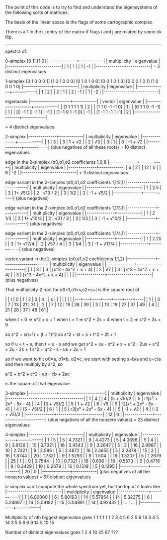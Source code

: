 
The point of this code is to try to find and understand the
eigensystems of the following sorts of matrices.

The basis of the linear space is the flags of some cartographic
complex.

There is a 1 in the i,j entry of the matrix if flags i and j are
related by *some* σk flip.

---

spectra of:

0-simplex
[0 1]
[1 0]
|--------------+------------|
| multiplicity | eigenvalue |
|--------------+------------|
|            1 |          1 |
|            1 |         -1 |
|--------------+------------|
= 2 distinct eigenvalues

1-simplex
[0 1 0 0 0 1]
[1 0 1 0 0 0]
[0 1 0 1 0 0]
[0 0 1 0 1 0]
[0 0 0 1 0 1]
[1 0 0 0 1 0]
|--------------+------------|
| multiplicity | eigenvalue |
|--------------+------------|
|            1 |          2 |
|            2 |          1 |
|            2 |         -1 |
|            1 |         -2 |
|--------------+------------|

eigenbasis
|--------------------+------------|
| vector             | eigenvalue |
|--------------------+------------|
| [1  1  1  1  1  1] |          2 |
| [1  1  0 -1 -1  0] |          1 |
| [0  1  1  0 -1 -1] |          1 |
| [0 -1  1  0 -1  1] |         -1 |
| [1 -1  0  1 -1  0] |         -1 |
| [1 -1  1 -1  1 -1] |          2 |
|--------------------+------------|

= 4 distinct eigenvalues

2-simplex
|--------------+------------|
| multiplicity | eigenvalue |
|--------------+------------|
|            1 | 3          |
|            3 | 1 + √2     |
|            2 | √3         |
|            3 | 1          |
|            3 | -1 + √2    |
|--------------+------------|
(plus negatives of all these roots)
= 10 distinct eigenvalues

edge in the 2-simplex (σ0,σ1,σ2 coefficients 1,0,1)
|--------------+------------|
| multiplicity | eigenvalue |
|--------------+------------|
|            6 |          2 |
|           12 |          0 |
|            6 |         -2 |
|--------------+------------|
= 3 distinct eigenvalues

edge variant in the 2-simplex (σ0,σ1,σ2 coefficients 1,1/2,1)
|--------------+------------|
| multiplicity | eigenvalue |
|--------------+------------|
|            1 | 2.5        |
|            3 | 1+ √5/2    |
|            2 | √13 / 2    |
|            3 | 1/2        |
|            3 | -1 + √5/2  |
|--------------+------------|
(plus negatives)

edge variant in the 2-simplex (σ0,σ1,σ2 coefficients 1,1/3,1)
|--------------+------------|
| multiplicity | eigenvalue |
|--------------+------------|
|            1 | 2 1/3      |
|            3 | 1+ √10/3   |
|            2 | √31 / 3    |
|            3 | 1/3        |
|            3 | -1 + √10/2 |
|--------------+------------|
(plus negatives)

edge variant in the 2-simplex (σ0,σ1,σ2 coefficients 1,1/4,1)
|--------------+------------|
| multiplicity | eigenvalue |
|--------------+------------|
|            1 | 2.25       |
|            3 | 1+ √17/4   |
|            2 | √57 / 4    |
|            3 | 1/4        |
|            3 | -1 + √17/4 |
|--------------+------------|
(plus negatives)

vertex variant in the 2-simplex (σ0,σ1,σ2 coefficients 1,1,2)
|--------------+----------------------|
| multiplicity | eigenvalue           |
|--------------+----------------------|
|            1 | 3                    |
|            3 | [x^3 - 4x^2 + x + 4] |
|            2 | √7                   |
|            3 | [x^3 - 4x^2 + x + 4] |
|            3 | [x^3 - 4x^2 + x + 4] |
|              |                      |
|--------------+----------------------|
(plus negatives)


That multiplicity-2 root for σ0=1,σ1=s,σ2=s+t is the square root of

|   | t |  0 |  1 |  2 |  3 |  4 |
| s |   |    |    |    |    |    |
|---+---+----+----+----+----+----|
| 1 |   |  3 |  7 | 13 | 21 | 31 |
| 2 |   |  7 | 12 | 19 | 28 | 39 |
| 3 |   | 13 | 19 | 27 | 37 | 49 |
| 4 |   | 21 | 28 | 37 | 48 | 61 |

when t = 0 => s^2 + s + 1
when t = 1 => s^2 + 2s + 4
when t = 2 => s^2 + 3s + 9

so s^2 + s(t+1) + (t + 1)^2
so s^2 + st + s + t^2 + 2t + 1

so if u = t + s, then t = u - s and we get
s^2 + su - s^2 + s + u^2 - 2us + s^2 + 2u - 2s + 1
s^2 + u^2 - s - us + 2u + 1

so if we want to hit σ0=a, σ1=b, σ2=c, we start with
setting s=b/a and u=c/a and then multiply by a^2, so

a^2 + b^2 + c^2 - ab - cb + 2ac

is the square of that eigenvalue.


3-simplex
|--------------+-----------------------|
| multiplicity | eigenvalue            |
|--------------+-----------------------|
|            1 | 4                     |
|            4 | (5 + √5)/2            |
|            5 | r1[x³ + 2x² - 5x - 4] |
|            4 | (3 + √5)/2            |
|            5 | 1 + √2                |
|            6 | √5                    |
|            5 | r2[x³ + 2x² - 5x - 4] |
|            4 | (5 - √5)/2            |
|            6 | 1                     |
|            5 | r3[x³ + 2x² - 5x - 4] |
|            5 | -1 + √2               |
|            4 | (-3 + √5)/2           |
|--------------+-----------------------|
|           12 | 0                     |
|--------------+-----------------------|
(plus negatives of all the nonzero values)
= 25 distinct eigenvalues

4-simplex
|--------------+------------|
| multiplicity | eigenvalue |
|--------------+------------|
|            1 |          5 |
|            5 |     4.7321 |
|            9 |     4.4273 |
|            5 |     4.0698 |
|            5 |          4 |
|            9 |     3.8136 |
|           10 |     3.7321 |
|           16 |     3.4543 |
|            9 |     3.2647 |
|            5 |          3 |
|           16 |     2.8987 |
|           10 |     2.7321 |
|            9 |      2.586 |
|            5 |     2.4872 |
|           16 |     2.3655 |
|            5 |     2.2878 |
|           15 |          2 |
|           16 |     1.8744 |
|           20 |     1.7321 |
|            9 |     1.5293 |
|            9 |      1.504 |
|           16 |     1.3207 |
|            5 |     1.2679 |
|           25 |          1 |
|            9 |     0.7544 |
|           10 |     0.7321 |
|           16 |      0.696 |
|           16 |     0.5573 |
|            9 |     0.4716 |
|            9 |     0.3429 |
|           10 |     0.2679 |
|           16 |     0.1319 |
|            5 |     0.1295 |
|--------------+------------|
|           20 |          0 |
|--------------+------------|
(plus negatives of all the nonzero values)
= 67 distinct eigenvalues

5-simplex can't compute the whole spectrum yet, but the top of it
looks like
|--------------+------------|
| multiplicity | eigenvalue |
|--------------+------------|
|            1 |    6.00000 |
|            6 |    5.80193 |
|           14 |    5.57954 |
|           14 |    5.32375 |
|            6 |    5.24697 |
|           14 |    5.09182 |
|           15 |    5.04891 |
|           14 |    4.92432 |
|          ... |        ... |
|--------------+------------|

Multiplicity of nth biggest eigenvalue goes
1 1 1 1 1  1
  2 3 4 5  6
    2 5 9  14
    3 4 5  14
    3 5 5  6
      6 9  14
      5 10 15

Number of distinct eigenvalues goes
1 2 4 10 25 67 ???
